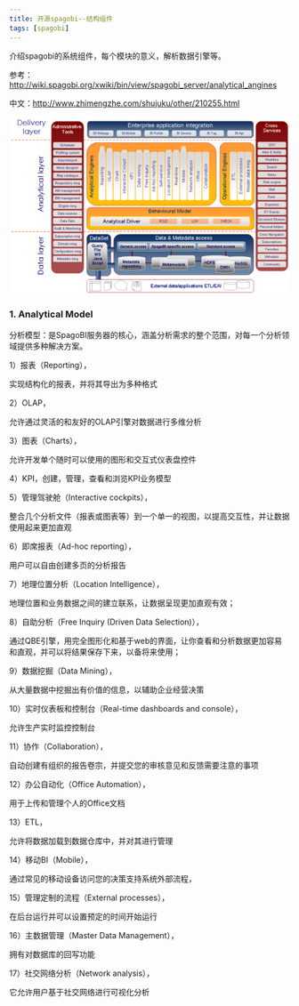 ```yaml
---
title: 开源spagobi--结构组件
tags: [spagobi]
---
```


介绍spagobi的系统组件，每个模块的意义，解析数据引擎等。

参考：http://wiki.spagobi.org/xwiki/bin/view/spagobi_server/analytical_angines

中文：http://www.zhimengzhe.com/shujuku/other/210255.html

![](/images/open/spagobi/wiki/Architettura.png)

### 1. Analytical Model

分析模型：是SpagoBI服务器的核心，涵盖分析需求的整个范围，对每一个分析领域提供多种解决方案。

1）报表（Reporting），

实现结构化的报表，并将其导出为多种格式

2）OLAP，

允许通过灵活的和友好的OLAP引擎对数据进行多维分析

3）图表（Charts），

允许开发单个随时可以使用的图形和交互式仪表盘控件

4）KPI，创建，管理，查看和浏览KPI业务模型

5）管理驾驶舱（Interactive cockpits），

整合几个分析文件（报表或图表等）到一个单一的视图，以提高交互性，并让数据使用起来更加直观

6）即席报表（Ad-hoc reporting），

用户可以自由创建多页的分析报告

7）地理位置分析（Location Intelligence），

地理位置和业务数据之间的建立联系，让数据呈现更加直观有效；

8）自助分析（Free Inquiry (Driven Data Selection)），

通过QBE引擎，用完全图形化和基于web的界面，让你查看和分析数据更加容易和直观，并可以将结果保存下来，以备将来使用；

9）数据挖掘（Data Mining），

从大量数据中挖掘出有价值的信息，以辅助企业经营决策

10）实时仪表板和控制台（Real-time dashboards and console），

允许生产实时监控控制台

11）协作（Collaboration），

自动创建有组织的报告卷宗，并提交您的审核意见和反馈需要注意的事项

12）办公自动化（Office Automation），

用于上传和管理个人的Office文档

13）ETL，

允许将数据加载到数据仓库中，并对其进行管理

14）移动BI（Mobile），

通过常见的移动设备访问您的决策支持系统外部流程，

15）管理定制的流程（External processes），

在后台运行并可以设置预定的时间开始运行

16）主数据管理（Master Data Management），

拥有对数据库的回写功能

17）社交网络分析（Network analysis），

它允许用户基于社交网络进行可视化分析 
